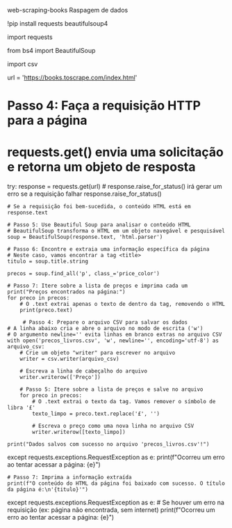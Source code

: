 web-scraping-books
Raspagem de dados 


!pip install requests beautifulsoup4

import requests

from bs4 import BeautifulSoup

import csv


url = 'https://books.toscrape.com/index.html'

# Passo 4: Faça a requisição HTTP para a página
# requests.get() envia uma solicitação e retorna um objeto de resposta
try:
    response = requests.get(url)
    # response.raise_for_status() irá gerar um erro se a requisição falhar
    response.raise_for_status()

    # Se a requisição foi bem-sucedida, o conteúdo HTML está em response.text

    # Passo 5: Use Beautiful Soup para analisar o conteúdo HTML
    # BeautifulSoup transforma o HTML em um objeto navegável e pesquisável
    soup = BeautifulSoup(response.text, 'html.parser')

    # Passo 6: Encontre e extraia uma informação específica da página
    # Neste caso, vamos encontrar a tag <title>
    titulo = soup.title.string

    precos = soup.find_all('p', class_='price_color')

    # Passo 7: Itere sobre a lista de preços e imprima cada um
    print("Preços encontrados na página:")
    for preco in precos:
        # O .text extrai apenas o texto de dentro da tag, removendo o HTML
        print(preco.text)

         # Passo 4: Prepare o arquivo CSV para salvar os dados
    # A linha abaixo cria e abre o arquivo no modo de escrita ('w')
    # O argumento newline='' evita linhas em branco extras no arquivo CSV
    with open('precos_livros.csv', 'w', newline='', encoding='utf-8') as arquivo_csv:
        # Crie um objeto "writer" para escrever no arquivo
        writer = csv.writer(arquivo_csv)

        # Escreva a linha de cabeçalho do arquivo
        writer.writerow(['Preço'])

        # Passo 5: Itere sobre a lista de preços e salve no arquivo
        for preco in precos:
            # O .text extrai o texto da tag. Vamos remover o símbolo de libra '£'
            texto_limpo = preco.text.replace('£', '')

            # Escreva o preço como uma nova linha no arquivo CSV
            writer.writerow([texto_limpo])

    print("Dados salvos com sucesso no arquivo 'precos_livros.csv'!")

except requests.exceptions.RequestException as e:
    print(f"Ocorreu um erro ao tentar acessar a página: {e}")

    # Passo 7: Imprima a informação extraída
    print(f"O conteúdo do HTML da página foi baixado com sucesso. O título da página é:\n'{titulo}'")

except requests.exceptions.RequestException as e:
    # Se houver um erro na requisição (ex: página não encontrada, sem internet)
    print(f"Ocorreu um erro ao tentar acessar a página: {e}")
